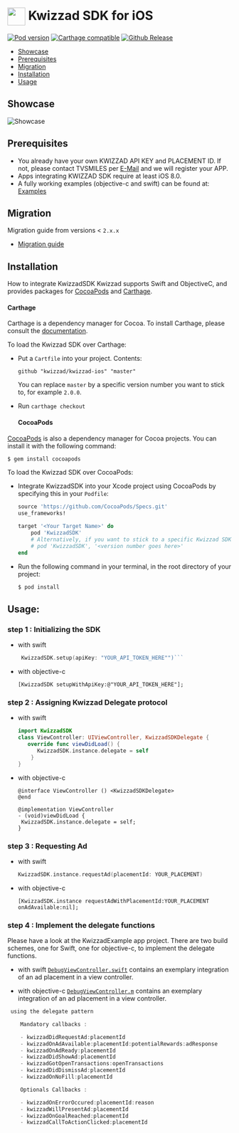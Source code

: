 <img align="center" src="https://kwizzad.com/assets/kwizzad_logo-ea8ef9f88e2dd51829c0497740a4f190ad1821acdbec71bef32d47d458143549.svg" alt="" width="40" height="40"> Kwizzad SDK for iOS
====================


[![Pod version](https://img.shields.io/cocoapods/v/KwizzadSDK.svg)](https://cocoapods.org/pods/KwizzadSDK) [![Carthage compatible](https://img.shields.io/badge/Carthage-compatible-4BC51D.svg?style=flat)](https://github.com/Carthage/Carthage)
[![Github Release](https://img.shields.io/github/release/kwizzad/kwizzad-ios.svg)](https://github.com/kwizzad/kwizzad-ios/releases)

- [Showcase](#showcase)
- [Prerequisites](#prerequisites)
- [Migration](#migration)
- [Installation](#installation)
- [Usage](#usage)

## Showcase

![Showcase](https://github.com/kwizzad/kwizzad-ios/blob/master/Documentation/demo.gif)

## Prerequisites
- You already have your own KWIZZAD API KEY and PLACEMENT ID. If not, please contact TVSMILES per [E-Mail](mailto:it@tvsmiles.de) and we will register your APP.
- Apps integrating KWIZZAD SDK require at least iOS 8.0.
- A fully working examples (objective-c and swift) can be found at: [Examples](/KwizzadExample)

## Migration
Migration guide from versions < `2.x.x`

- [Migration guide](/Documentation/migration.md)

## Installation
How to integrate KwizzadSDK
Kwizzad supports Swift and ObjectiveC, and provides packages for [CocoaPods](http://cocoapods.org)
and [Carthage](https://github.com/Carthage/Carthage).


  #### Carthage

Carthage is a dependency manager for Cocoa. To install Carthage, please consult the
[documentation](https://github.com/Carthage/Carthage).

To load the Kwizzad SDK over Carthage:

- Put a `Cartfile` into your project. Contents:
  ```
  github "kwizzad/kwizzad-ios" "master"
  ```
  You can replace `master` by a specific version number you want to stick to, for example `2.0.0`.
- Run `carthage checkout`


  #### CocoaPods

[CocoaPods](http://cocoapods.org) is also a dependency manager for Cocoa projects.
You can install it with the following command:

```bash
$ gem install cocoapods
```

To load the Kwizzad SDK over CocoaPods:

- Integrate KwizzadSDK into your Xcode project using CocoaPods by specifying this in your `Podfile`:
  ```ruby
  source 'https://github.com/CocoaPods/Specs.git'
  use_frameworks!

  target '<Your Target Name>' do
      pod 'KwizzadSDK'
      # Alternatively, if you want to stick to a specific Kwizzad SDK version:
      # pod 'KwizzadSDK', '<version number goes here>'
  end
  ```
- Run the following command in your terminal, in the root directory of your project:
  ```bash
  $ pod install
  ```

## Usage:

### step 1 : Initializing the SDK

  - with swift
    ```Swift
     KwizzadSDK.setup(apiKey: "YOUR_API_TOKEN_HERE"")```

  - with objective-c
     ```objc
     [KwizzadSDK setupWithApiKey:@"YOUR_API_TOKEN_HERE"];
     ```

### step 2 : Assigning Kwizzad Delegate protocol

  - with swift
    ```swift
    import KwizzadSDK
    class ViewController: UIViewController, KwizzadSDKDelegate {
       override func viewDidLoad() {
          KwizzadSDK.instance.delegate = self
        }
    }
    ```

  - with objective-c
     ```objc
     @interface ViewController () <KwizzadSDKDelegate>
     @end

     @implementation ViewController
     - (void)viewDidLoad {
      KwizzadSDK.instance.delegate = self;
     }
    ```

### step 3 : Requesting Ad

  - with swift
      ```swift
      KwizzadSDK.instance.requestAd(placementId: YOUR_PLACEMENT)
      ```

  - with objective-c
       ```objc
       [KwizzadSDK.instance requestAdWithPlacementId:YOUR_PLACEMENT onAdAvailable:nil];
      ```

### step 4 : Implement the delegate functions

  Please have a look at the KwizzadExample app project. There are two build schemes, one for Swift, one for objective-c, to implement the delegate functions.

  - with swift
  [`DebugViewController.swift`](./KwizzadExample/KwizzadExample/DebugViewController.swift) contains an
  exemplary integration of an ad placement in a view controller.

  - with objective-c
  [`DebugViewController.m`](./KwizzadExample/KwizzadExample/DebugViewController.m) contains an exemplary integration of an ad placement in a view controller.

```swift    
 using the delegate pattern

    Mandatory callbacks :

    - kwizzadDidRequestAd:placementId
    - kwizzadOnAdAvailable:placementId:potentialRewards:adResponse
    - kwizzadOnAdReady:placementId
    - kwizzadDidShowAd:placementId
    - kwizzadGotOpenTransactions:openTransactions
    - kwizzadDidDismissAd:placementId
    - kwizzadOnNoFill:placementId

    Optionals Callbacks :

    - kwizzadOnErrorOccured:placementId:reason
    - kwizzadWillPresentAd:placementId
    - kwizzadOnGoalReached:placementId
    - kwizzadCallToActionClicked:placementId
```
